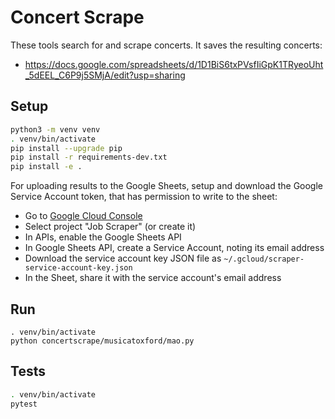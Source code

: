 # Concert Scrape

These tools search for and scrape concerts. It saves the resulting concerts:

* https://docs.google.com/spreadsheets/d/1D1BiS6txPVsfIiGpK1TRyeoUht_5dEEL_C6P9j5SMjA/edit?usp=sharing 

## Setup

```sh
python3 -m venv venv
. venv/bin/activate
pip install --upgrade pip
pip install -r requirements-dev.txt
pip install -e .
```

For uploading results to the Google Sheets, setup and download the Google Service Account token, that has permission to write to the sheet:

* Go to [Google Cloud Console](https://console.cloud.google.com/)
* Select project "Job Scraper" (or create it)
* In APIs, enable the Google Sheets API
* In Google Sheets API, create a Service Account, noting its email address
* Download the service account key JSON file as `~/.gcloud/scraper-service-account-key.json`
* In the Sheet, share it with the service account's email address

## Run

```
. venv/bin/activate
python concertscrape/musicatoxford/mao.py
```

## Tests

```sh
. venv/bin/activate
pytest
```